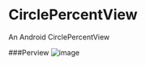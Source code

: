 # CirclePercentView
An Android CirclePercentView 

###Perview
![image](https://github.com/githubwing/CirclePercentView/raw/master/perview.gif)
